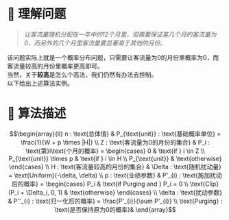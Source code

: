 # 🧠 理解问题  

> *让客流量随机分配在一年中的12个月里，但需要保证某几个月的客流量为0，而另外的几个月里客流量要显著高于其他的月份。*  

该问题实际上就是一个概率分布问题，只需要让客流量为0的月份里概率为0，而客流量较高的月份里概率更高即可。  
当然，关于**较高**是怎么个高法，我们仍然有办法去控制。  
以下给出上述算法实例。  

# 🔢 算法描述  

```math
\begin{array}{ll}
n : \text{总体值} & P_{\text{unit}} : \text{基础概率单位} = \frac{1}{W + p \times |H|} \\
Z : \text{客流量为0的月份的集合} &  P_i : \text{第}i\text{个月的概率} = \begin{cases} 
0 & \text{if } i \in Z \\
P_{\text{unit}} \times p & \text{if } i \in H \\
P_{\text{unit}} & \text{otherwise} 
\end{cases} \\
H : \text{客流量较高的月份的集合} & \Delta : \text{随机扰动量} = \text{Uniform}(-\delta, \delta) \\
p : \text{业绩参数} & P'_{i} : \text{施加扰动后的概率} = \begin{cases} 
P_i & \text{if Purging and } P_i = 0 \\
\text{Clip}(P_i + \Delta_i, 0, 1) & \text{otherwise} 
\end{cases} \\
\delta : \text{扰动参数} & P''_{i} : \text{归一化后的概率} = \frac{P'_{i}}{\sum P'_{i}} \\
\text{Purging} : \text{是否保持原为0的概率}&  
\end{array}
```
